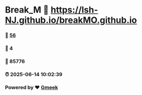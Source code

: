 # Break_M :link: https://lsh-NJ.github.io/breakMO.github.io 
### :page_facing_up: [56](https://lsh-NJ.github.io/breakMO.github.io/tag.html) 
### :speech_balloon: 4 
### :hibiscus: 85776 
### :alarm_clock: 2025-06-14 10:02:39 
### Powered by :heart: [Gmeek](https://github.com/Meekdai/Gmeek)
